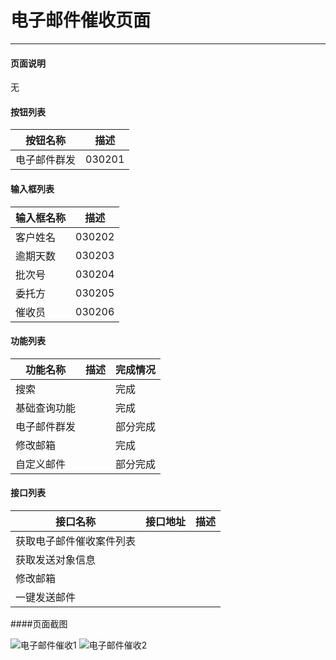 电子邮件催收页面
===

---

#### 页面说明

无

#### 按钮列表

按钮名称|描述
---|---
电子邮件群发|030201


#### 输入框列表

输入框名称|描述
---|---
客户姓名|030202
逾期天数|030203
批次号|030204
委托方|030205
催收员|030206


#### 功能列表

功能名称|描述|完成情况
---|---|---
搜索||完成
基础查询功能||完成
电子邮件群发||部分完成
修改邮箱||完成
自定义邮件||部分完成

#### 接口列表

接口名称|接口地址|描述
---|---|---
获取电子邮件催收案件列表||
获取发送对象信息||
修改邮箱||
一键发送邮件||

####页面截图

![电子邮件催收1](/images/BUSINESS/智能催收/电子邮件催收1.png)
![电子邮件催收2](/images/BUSINESS/智能催收/电子邮件催收2.png)
